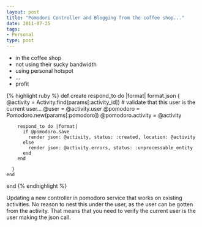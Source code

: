 ```yaml
---
layout: post
title: "Pomodori Controller and Blogging from the coffee shop..."
date: 2011-07-25
tags:
- Personal
type: post
---
```


- in the coffee shop
- not using their sucky bandwidth
- using personal hotspot
- ...
- profit

{% highlight ruby %}
  def create
    respond_to do |format|
      format.json {
        @activity =  Activity.find(params[:activity_id])
        # validate that this user is the current user...
        @user =  @activity.user
        @pomodoro = Pomodoro.new(params[:pomodoro])
        @pomodoro.activity = @activity

        respond_to do |format|
          if @pomodoro.save
            render json: @activity, status: :created, location: @activity
          else
            render json: @activity.errors, status: :unprocessable_entity
          end
        end

      }
    end
  end
{% endhighlight %}


Updating a new controller in pomodoro service that works on existing activities.  No reason to nest this under the user, as the user can be gotten from the activity. That means that you need to verify the current user is the user making the json call.
